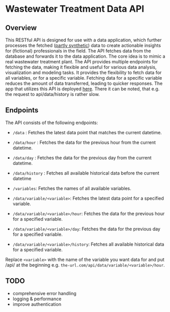 # Wastewater Treatment Data API

## Overview

This RESTful API is designed for use with a data application, which further processes the fetched ([partly synthetic](https://github.com/viltti/wwtpdata_process-write/blob/main/1.00-vil-data-resampling.ipynb)) data to create actionable insights for (fictional) professionals in the field. The API fetches data from the database and forwards it to the data application. The core idea is to mimic a real wastewater treatment plant. The API provides multiple endpoints for fetching the data, making it flexible and useful for various data analysis, visualization and modeling tasks. It provides the flexibility to fetch data for all variables, or for a specific variable. Fetching data for a specific variable reduces the amount of data transferred, leading to quicker responses. The app that utilizes this API is deployed [here](http://wwtp-data-app.herokuapp.com/). There it can be noted, that e.g. the request to api/data/history is rather slow.

## Endpoints

The API consists of the following endpoints:

* `/data` : Fetches the latest data point that matches the current datetime.
* `/data/hour` : Fetches the data for the previous hour from the current datetime.
* `/data/day` : Fetches the data for the previous day from the current datetime.
* `/data/history` : Fetches all available historical data before the current datetime

* `/variables`: Fetches the names of all available variables.

* `/data/variable/<variable>`: Fetches the latest data point for a specified variable.
* `/data/variable/<variable>/hour`: Fetches the data for the previous hour for a specified variable.
* `/data/variable/<variable>/day`: Fetches the data for the previous day for a specified variable.
* `/data/variable/<variable>/history`: Fetches all available historical data for a specified variable.

Replace `<variable>` with the name of the variable you want data for and put /api/ at the beginning e.g. `the-url.com/api/data/variable/<variable>/hour`.

## TODO

- comprehensive error handling
- logging & performance
- improve authentication
